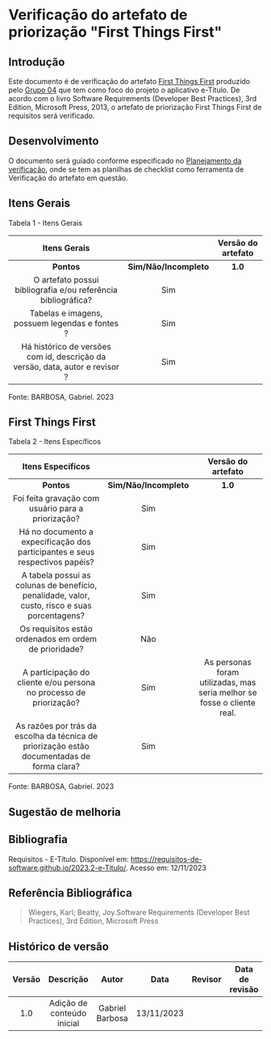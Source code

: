 # **Verificação do artefato de priorização "First Things First"**

## **Introdução**

Este documento é de verificação do artefato [First Things First](https://github.com/Requisitos-de-Software/2023.2-e-Titulo/blob/main/docs/elicitacao/priorizacao/firstThingsFirst.md) produzido pelo [Grupo 04](https://github.com/Requisitos-de-Software/2023.2-e-Titulo) que tem como foco do projeto o aplicativo e-Título. De acordo com o livro Software Requirements (Developer Best Practices), 3rd Edition, Microsoft Press, 2013, o artefato de priorização First Things First de requisitos será verificado.


## **Desenvolvimento**

O documento será guiado conforme especificado no [Planejamento da verificação](https://requisitos-de-software.github.io/2023.2-BRBMobilidade/Verifica%C3%A7%C3%A3o/01-planejamento-verificacao-grupo4/), onde se tem as planilhas de checklist como ferramenta de Verificação do artefato em questão.


## **Itens Gerais**

Tabela 1 - Itens Gerais

| Itens Gerais |      |    Versão do artefato  |
| :------:   | :----: | :-----: |
|    **Pontos**    | **Sim/Não/Incompleto**  |    **1.0**    |
| O artefato possui bibliografia e/ou referência bibliográfica? |    Sim   |     |
| Tabelas e imagens, possuem legendas e fontes ? |  Sim    |        |
| Há histórico de versões com id, descrição da versão, data, autor e revisor ?  |  Sim  |

Fonte: BARBOSA, Gabriel. 2023

## **First Things First**

Tabela 2 - Itens Específicos

| Itens Específicos |      |    Versão do artefato |
| :------:   | :----: | :-----: |
|    **Pontos**    | **Sim/Não/Incompleto**  |    **1.0**    |
| Foi feita gravação com usuário para a priorização? |    Sim   |     |
| Há no documento a expecificação dos participantes e seus respectivos papéis?  |  Sim  |
| A tabela possui as colunas de benefício, penalidade, valor, custo, risco e suas porcentagens? |   Sim  |       | 
| Os requisitos estão ordenados em ordem de prioridade?  |   Não  |    |
| A participação do cliente e/ou persona no processo de priorização?  | Sim | As personas foram utilizadas, mas seria melhor se fosse o cliente real. |
| As razões por trás da escolha da técnica de priorização estão documentadas de forma clara? | Sim |    | 

Fonte: BARBOSA, Gabriel. 2023

## **Sugestão de melhoria**



## **Bibliografia**

Requisitos - E-Título. Disponível em: https://requisitos-de-software.github.io/2023.2-e-Titulo/. Acesso em: 12/11/2023

## **Referência Bibliográfica**

> Wiegers, Karl; Beatty, Joy.Software Requirements (Developer Best Practices), 3rd Edition, Microsoft Press

## **Histórico de versão**


| Versão |          Descrição              |     Autor      |      Data      |   Revisor     |    Data de revisão    |  
|:------:|:-------------------------------:|:--------------:|:--------------:|:-------------:|:---------------------:|
|  1.0   | Adição de conteúdo inicial  | Gabriel Barbosa          | 13/11/2023   |              |                       |